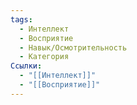```yaml
---
tags:
  - Интеллект
  - Восприятие
  - Навык/Осмотрительность
  - Категория
Ссылки:
  - "[[Интеллект]]"
  - "[[Восприятие]]"
---
```

